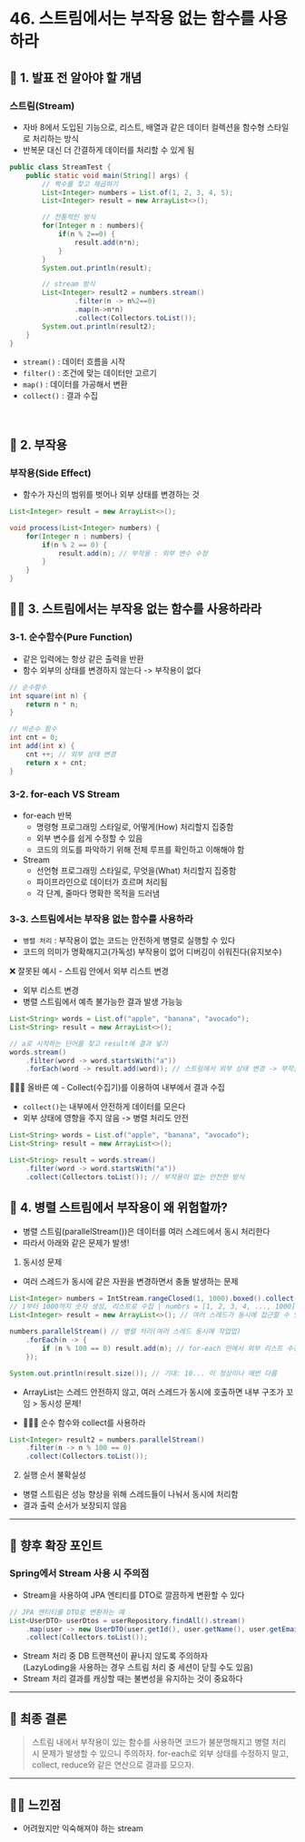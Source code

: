 # 46. 스트림에서는 부작용 없는 함수를 사용하라

## 📌 1. 발표 전 알아야 할 개념

### 스트림(Stream)

- 자바 8에서 도입된 기능으로, 리스트, 배열과 같은 데이터 컬렉션을 함수형 스타일로 처리하는 방식
- 반복문 대신 더 간결하게 데이터를 처리할 수 있게 됨

```java
public class StreamTest {
    public static void main(String[] args) {
        // 짝수를 찾고 제곱하기
        List<Integer> numbers = List.of(1, 2, 3, 4, 5);
        List<Integer> result = new ArrayList<>();

        // 전통적인 방식
        for(Integer n : numbers){
            if(n % 2==0) {
                result.add(n*n);
            }
        }
        System.out.println(result);

        // stream 방식
        List<Integer> result2 = numbers.stream()
                .filter(n -> n%2==0)
                .map(n->n*n)
                .collect(Collectors.toList());
        System.out.println(result2);
    }
}
```

- `stream()` : 데이터 흐름을 시작
- `filter()` : 조건에 맞는 데이터만 고르기
- `map()` : 데이터를 가공해서 변환
- `collect()` : 결과 수집

<br>

## 📕 2. 부작용

### 부작용(Side Effect)

- 함수가 자신의 범위를 벗어나 외부 상태를 변경하는 것

```java
List<Integer> result = new ArrayList<>();

void process(List<Integer> numbers) {
    for(Integer n : numbers) {
        if(n % 2 == 0) {
            result.add(n); // 부작용 : 외부 변수 수정
        }
    }
}
```

## ☝🏼 3. 스트림에서는 부작용 없는 함수를 사용하라라

### 3-1. 순수함수(Pure Function)

- 같은 입력에는 항상 같은 출력을 반환
- 함수 외부의 상태를 변경하지 않는다 -> 부작용이 없다

```java
// 순수함수
int square(int n) {
    return n * n;
}

// 비순수 함수
int cnt = 0;
int add(int x) {
    cnt ++; // 외부 상태 변경
    return x + cnt;
}
```

### 3-2. for-each VS Stream

- for-each 반복
  - 명령형 프로그래밍 스타일로, 어떻게(How) 처리할지 집중함
  - 외부 변수를 쉽게 수정할 수 있음
  - 코드의 의도를 파악하기 위해 전체 루프를 확인하고 이해해야 함
- Stream
  - 선언형 프로그래밍 스타일로, 무엇을(What) 처리할지 집중함
  - 파이프라인으로 데이터가 흐르며 처리됨
  - 각 단계, 줄마다 명확한 목적을 드러냄

### 3-3. 스트림에서는 부작용 없는 함수를 사용하라

- `병렬 처리` : 부작용이 없는 코드는 안전하게 병렬로 실행할 수 있다
- 코드의 의미가 명확해지고(가독성) 부작용이 없어 디버깅이 쉬워진다(유지보수)

❌ 잘못된 예시 - 스트림 안에서 외부 리스트 변경

- 외부 리스트 변경
- 병렬 스트림에서 예측 불가능한 결과 발생 가능능

```java
List<String> words = List.of("apple", "banana", "avocado");
List<String> result = new ArrayList<>();

// a로 시작하는 단어를 찾고 result에 결과 넣기
words.stream()
    .filter(word -> word.startsWith("a"))
    .forEach(word -> result.add(word)); // 스트림에서 외부 상태 변경 -> 부작용
```

🙆🏼‍♂️ 올바른 예 - Collect(수집기)를 이용하여 내부에서 결과 수집

- `collect()`는 내부에서 안전하게 데이터를 모은다
- 외부 상태에 영향을 주지 않음 -> 병렬 처리도 안전

```java
List<String> words = List.of("apple", "banana", "avocado");
List<String> result = new ArrayList<>();

List<String> result = words.stream()
    .filter(word -> word.startsWith("a"))
    .collect(Collectors.toList()); // 부작용이 없는 안전한 방식
```

## 🤨 4. 병렬 스트림에서 부작용이 왜 위험할까?

- 병렬 스트림(parallelStream())은 데이터를 여러 스레드에서 동시 처리한다
- 따라서 아래와 같은 문제가 발생!

1. 동시성 문제

- 여러 스레드가 동시에 같은 자원을 변경하면서 충돌 발생하는 문제

```java
List<Integer> numbers = IntStream.rangeClosed(1, 1000).boxed().collect(Collectors.toList());
// 1부터 1000까지 숫자 생성, 리스트로 수집 | numbrs = [1, 2, 3, 4, ..., 1000]
List<Integer> result = new ArrayList<>(); // 여러 스레드가 동시에 접근할 수 있음음

numbers.parallelStream() // 병렬 처리(여러 스레드 동시에 작업업)
    .forEach(n -> {
        if (n % 100 == 0) result.add(n); // for-each 안에서 외부 리스트 수정정
    });

System.out.println(result.size()); // 기대: 10... 이 정상이나 매번 다름
```

- ArrayList는 스레드 안전하지 않고, 여러 스레드가 동시에 호출하면 내부 구조가 꼬임 > 동시성 문제!

- 🙆🏼‍♂️ 순수 함수와 collect를 사용하라

```java
List<Integer> result2 = numbers.parallelStream()
    .filter(n -> n % 100 == 0)
    .collect(Collectors.toList());
```

2. 실행 순서 불확실성

- 병렬 스트림은 성능 향상을 위해 스레드들이 나눠서 동시에 처리함
- 결과 출력 순서가 보장되지 않음

---

## 💨 향후 확장 포인트

### Spring에서 Stream 사용 시 주의점

- Stream을 사용하여 JPA 엔티티를 DTO로 깔끔하게 변환할 수 있다

```java
// JPA 엔티티를 DTO로 변환하는 예
List<UserDTO> userDtos = userRepository.findAll().stream()
    .map(user -> new UserDTO(user.getId(), user.getName(), user.getEmail()))
    .collect(Collectors.toList());
```

- Stream 처리 중 DB 트랜잭션이 끝나지 않도록 주의하자  
  (LazyLoding을 사용하는 경우 스트림 처리 중 세션이 닫힐 수도 있음)
- Stream 처리 결과를 캐싱할 때는 불변성을 유지하는 것이 중요하다

---

## 🤖 최종 결론

> 스트림 내에서 부작용이 있는 함수를 사용하면 코드가 불분명해지고 병렬 처리 시 문제가 발생할 수 있으니 주의하자.
> for-each로 외부 상태를 수정하지 말고, collect, reduce와 같은 연산으로 결과를 모으자.

---

## 😶‍🌫️ 느낀점

- 어려웠지만 익숙해져야 하는 stream
